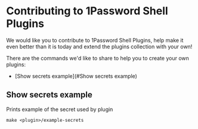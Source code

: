 # Contributing to 1Password Shell Plugins

We would like you to contribute to 1Password Shell Plugins, help make it even better than it is today 
and extend the plugins collection with your own!

There are the commands we'd like to share to help you to create your own plugins:
- [Show secrets example](#Show secrets example)

## Show secrets example
Prints example of the secret used by plugin
```
make <plugin>/example-secrets
```
